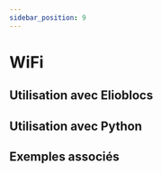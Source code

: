 ```yaml
---
sidebar_position: 9
---
```


# WiFi

## Utilisation avec Elioblocs

## Utilisation avec Python

## Exemples associés
